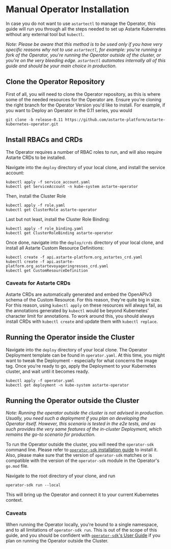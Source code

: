 # Manual Operator Installation

In case you do not want to use `astartectl` to manage the Operator, this guide will run you through
all the steps needed to set up Astarte Kubernetes without any external tool but `kubectl`.

*Note: Please be aware that this method is to be used only if you have very specific reasons why not to
use `astartectl`, for example: you're running a fork of the Operator, you're running the Operator
outside of the cluster, or you're on the very bleeding edge.
`astartectl` automates internally all of this guide and should be your main choice in production.*

## Clone the Operator Repository

First of all, you will need to clone the Operator repository, as this is where some of the needed resources
for the Operator are. Ensure you're cloning the right branch for the Operator Version you'd like to install.
For example, if you want to Deploy an Operator in the 0.11 series, you would

```
git clone -b release-0.11 https://github.com/astarte-platform/astarte-kubernetes-operator.git
```

## Install RBACs and CRDs

The Operator requires a number of RBAC roles to run, and will also require Astarte CRDs to be installed.

Navigate into the `deploy` directory of your local clone, and install the service account:

```
kubectl apply -f service_account.yaml
kubectl get ServiceAccount -n kube-system astarte-operator
```

Then, install the Cluster Role

```
kubectl apply -f role.yaml
kubectl get ClusterRole astarte-operator
```

Last but not least, install the Cluster Role Binding:

```
kubectl apply -f role_binding.yaml
kubectl get ClusterRoleBinding astarte-operator
```

Once done, navigate into the `deploy/crds` directory of your local clone, and install all Astarte Custom
Resource Definitions:

```
kubectl create -f api.astarte-platform.org_astartes_crd.yaml
kubectl create -f api.astarte-platform.org_astartevoyageringresses_crd.yaml
kubectl get CustomResourceDefinition
```

### Caveats for Astarte CRDs

Astarte CRDs are automatically generated and embed the OpenAPIv3 schema of the Custom Resource. For this reason, they're
quite big in size. For this reason, using `kubectl apply` on these resources will always fail, as the annotations
generated by `kubectl` would be beyond Kubernetes' character limit for annotations.
To work around this, you should always install CRDs with `kubectl create` and update them with `kubectl replace`.

## Running the Operator inside the Cluster

Navigate into the `deploy` directory of your local clone. The Operator Deployment template can be found in
`operator.yaml`. At this time, you might want to tweak the Deployment - especially for what concerns the
image tag. Once you're ready to go, apply the Deployment to your Kubernetes cluster, and wait until it
becomes ready.

```
kubectl apply -f operator.yaml
kubectl get deployment -n kube-system astarte-operator
```

## Running the Operator outside the Cluster

*Note: Running the operator outside the cluster is not advised in production. Usually, you need such a deployment
if you plan on developing the Operator itself. However, this scenario is tested in the e2e tests, and as such
provides the very same features of the in-cluster Deployment, which remains the go-to scenario for production.*

To run the Operator outside the cluster, you will need the `operator-sdk` command line. Please refer to
[`operator-sdk` installation guide](https://github.com/operator-framework/operator-sdk/blob/master/doc/user/install-operator-sdk.md)
to install it. Also, please make sure that the version of `operator-sdk` matches or is compatible with the version
of the `operator-sdk` module in the Operator's `go.mod` file.

Navigate to the root directory of your clone, and run

```
operator-sdk run --local
```

This will bring up the Operator and connect it to your current Kubernetes context.

### Caveats

When running the Operator locally, you're bound to a single namespace, and to all limitations of `operator-sdk run`. This is
out of the scope of this guide, and you should be confident with
[`operator-sdk`'s User Guide](https://github.com/operator-framework/operator-sdk/blob/master/doc/user-guide.md) if you plan
on running the Operator outside the Cluster.
